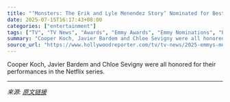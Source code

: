 ```yaml
---
title: "‘Monsters: The Erik and Lyle Menendez Story’ Nominated for Best Limited Series, 3 Acting Emmys"
date: 2025-07-15T16:17:43+08:00
categories: ["entertainment"]
tags: ["TV", "TV News", "Awards", "Emmy Awards", "Emmy Nominations", "Emmy Nominations 2025", "Emmys 2025", "Erik Menendez", "Lyle Menendez", "Monsters: The Lyle and Erik Menendez Story"]
summary: "Cooper Koch, Javier Bardem and Chloe Sevigny were all honored for their performances in the Netflix series."
source_url: "https://www.hollywoodreporter.com/tv/tv-news/2025-emmys-monsters-lyle-erik-menendez-story-nominations-1236315287/"
---
```


Cooper Koch, Javier Bardem and Chloe Sevigny were all honored for their performances in the Netflix series.

---

*来源: [原文链接](https://www.hollywoodreporter.com/tv/tv-news/2025-emmys-monsters-lyle-erik-menendez-story-nominations-1236315287/)*

